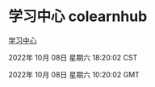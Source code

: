 # 学习中心 colearnhub
[学习中心](http://27.19.33.125:56308/colearnhub/)

2022年 10月 08日 星期六 18:20:02 CST

2022年 10月 08日 星期六 10:20:02 GMT
